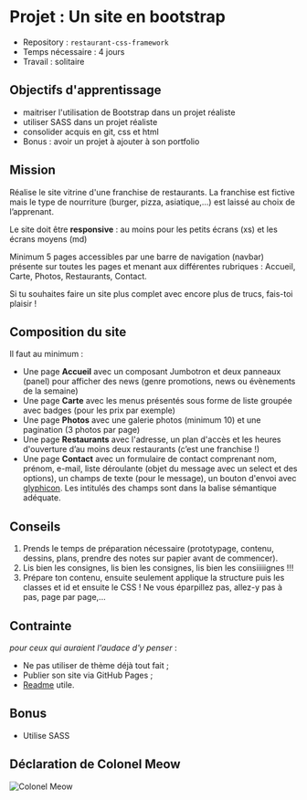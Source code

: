 # Projet : Un site en bootstrap

- Repository : `restaurant-css-framework`  
- Temps nécessaire :  4 jours
- Travail : solitaire   

## Objectifs d'apprentissage
- maitriser l'utilisation de Bootstrap dans un projet réaliste
- utiliser SASS dans un projet réaliste
- consolider acquis en git, css et html
- Bonus : avoir un projet à ajouter à son portfolio

## Mission

Réalise le site vitrine d'une franchise de restaurants. La franchise est fictive mais le type de nourriture (burger, pizza, asiatique,...) est laissé au choix de l’apprenant.

Le site doit être **responsive** : au moins pour les petits écrans (xs) et les écrans moyens (md)

Minimum 5 pages accessibles par une barre de navigation (navbar) présente sur toutes les pages et menant aux différentes rubriques : Accueil, Carte, Photos, Restaurants, Contact.  

Si tu souhaites faire un site plus complet avec encore plus de trucs, fais-toi plaisir !

## Composition du site
Il faut au minimum :  

- Une page **Accueil** avec un composant Jumbotron et deux panneaux (panel) pour afficher des news (genre promotions, news ou évènements de la semaine)
- Une page **Carte** avec les menus présentés sous forme de liste groupée avec badges (pour les prix par exemple)
- Une page **Photos** avec une galerie photos (minimum 10) et une pagination (3 photos par page)
- Une page **Restaurants** avec l'adresse, un plan d'accès et les heures d'ouverture d’au moins deux restaurants (c’est une franchise !)
- Une page **Contact** avec un formulaire de contact comprenant nom, prénom, e-mail, liste déroulante (objet du message avec un select et des options), un champs de texte (pour le message), un bouton d'envoi avec [glyphicon](http://glyphicons.com/). Les intitulés des champs sont dans la balise sémantique adéquate. 

## Conseils

1. Prends le temps de préparation nécessaire (prototypage, contenu, dessins, plans, prendre des notes sur papier avant de commencer).
2. Lis bien les consignes, lis bien les consignes, lis bien les consiiiiignes !!!
3. Prépare ton contenu, ensuite seulement applique la structure puis les classes et id et ensuite le CSS ! Ne vous éparpillez pas, allez-y pas à pas, page par page,...

## Contrainte
*pour ceux qui auraient l'audace d'y penser* :
- Ne pas utiliser de thème déjà tout fait ;
- Publier son site via GitHub Pages ;
- [Readme](https://medium.com/becode/comment-faire-un-readme-sur-github-cc11f3df606a) utile.

## Bonus
- Utilise SASS

## Déclaration de Colonel Meow
![Colonel Meow](https://media.giphy.com/media/11ryLwascq1zKU/giphy.gif)
